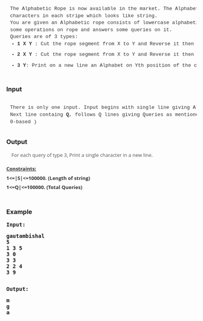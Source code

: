 <pre style="box-sizing: border-box; overflow: auto; font-family: Menlo, Monaco, Consolas, &quot;Courier New&quot;, monospace; font-size: 11px; padding: 10px; margin: 20px 0px; line-height: 1.42857; color: #333333; word-break: break-all; word-wrap: break-word; background-image: initial; background-position: 0px center; background-size: initial; background-repeat: initial; background-attachment: initial; background-origin: initial; background-clip: initial; border-image: initial; border-radius: 3px; border: 1px 1px 1px 5px solid #eeeeee #eeeeee #eeeeee #5bc0de;"><span style="box-sizing: border-box; font-size: small;">The Alphabetic Rope is now available in the market. The Alphabetic Rope consists of alphabetic<br style="box-sizing: border-box;"></span><span style="box-sizing: border-box; font-size: small;">characters in each stripe which looks like string.<br style="box-sizing: border-box;"></span><span style="box-sizing: border-box; font-size: small;">You are given an Alphabetic rope consists of lowercase alphabetic characters only,you have to perform<br style="box-sizing: border-box;"></span><span style="box-sizing: border-box; font-size: small;">some operations on rope and answers some queries on it.<br style="box-sizing: border-box;"></span><span style="box-sizing: border-box; font-size: small;">Queries are of 3 types:</span><ul style="box-sizing: border-box; margin-top: 0px; margin-bottom: 10px;"><li style="box-sizing: border-box;"><span style="box-sizing: border-box; font-size: small;"><span style="box-sizing: border-box; font-weight: 700;">1 X Y</span> : Cut the rope segment from X to Y and Reverse it then join at the front of the rope.</span></li></ul><ul style="box-sizing: border-box; margin-top: 0px; margin-bottom: 10px;"><li style="box-sizing: border-box;"><span style="box-sizing: border-box; font-size: small;"><span style="box-sizing: border-box; font-weight: 700;">2 X Y</span> : Cut the rope segment from X to Y and Reverse it then join at the back of the rope.</span></li></ul><ul style="box-sizing: border-box; margin-top: 0px; margin-bottom: 10px;"><li style="box-sizing: border-box;"><span style="box-sizing: border-box; font-size: small;"><span style="box-sizing: border-box; font-weight: 700;">3 Y</span>: Print on a new line an Alphabet on Yth position of the current rope.</span></li></ul></pre>
<h3>Input</h3>
<pre style="box-sizing: border-box; overflow: auto; font-family: Menlo, Monaco, Consolas, &quot;Courier New&quot;, monospace; font-size: 11px; padding: 10px; margin: 20px 0px; line-height: 1.42857; color: #333333; word-break: break-all; word-wrap: break-word; background-image: initial; background-position: 0px center; background-size: initial; background-repeat: initial; background-attachment: initial; background-origin: initial; background-clip: initial; border-image: initial; border-radius: 3px; border: 1px 1px 1px 5px solid #eeeeee #eeeeee #eeeeee #5bc0de;"><span style="box-sizing: border-box; font-size: small;">There is only one input. Input begins with single line giving Alphabetic Rope as a string -<span style="box-sizing: border-box; font-weight: 700;">S</span>.<br style="box-sizing: border-box;"></span><span style="box-sizing: border-box; font-size: small;">Next line containg <span style="box-sizing: border-box; font-weight: 700;">Q</span>, follows Q lines giving Queries as mentioned above. ( Index used are<br style="box-sizing: border-box;"></span><span style="box-sizing: border-box; font-size: small;">0-based )</span></pre>
<h3>Output</h3>
<p><span style="color: #555555; font-family: &quot;Open Sans&quot;, &quot;Helvetica Neue&quot;, Helvetica, Arial, sans-serif; font-size: small;">&nbsp; &nbsp; For each query of type 3,&nbsp;</span><span style="box-sizing: border-box; color: #555555; font-family: &quot;Open Sans&quot;, &quot;Helvetica Neue&quot;, Helvetica, Arial, sans-serif; font-size: small; white-space: pre;">Print a single character in a new line.</span></p>
<h3 style="box-sizing: border-box; font-family: &quot;Open Sans&quot;, &quot;Helvetica Neue&quot;, Helvetica, Arial, sans-serif; font-weight: 500; line-height: 1.1; color: #333333; margin-top: 20px; margin-bottom: 10px; font-size: 20px;">
<p style="box-sizing: border-box; margin: 0px 0px 10px; font-size: 10px;"><span style="box-sizing: border-box; font-weight: 700;"><span style="box-sizing: border-box; font-size: small;"><span style="box-sizing: border-box; text-decoration: underline;">Constraints:</span></span></span></p>
<p style="box-sizing: border-box; margin: 0px 0px 10px; font-size: 10px;"><span style="box-sizing: border-box; font-weight: 700;"><span style="box-sizing: border-box; font-size: small;">1&lt;=|S|&lt;=100000. (Length of string)</span></span></p>
<p style="box-sizing: border-box; margin: 0px 0px 10px; font-size: 10px;"><span style="box-sizing: border-box; font-weight: 700;"><span style="box-sizing: border-box; font-size: small;">1&lt;=Q|&lt;=100000. (Total Queries)</span></span></p>
<p style="box-sizing: border-box; margin: 0px 0px 10px; font-size: 10px;"><span style="box-sizing: border-box; font-weight: 700;"><span style="box-sizing: border-box; font-size: small;"><br></span></span></p>
</h3>
<h3>Example</h3>
<pre><strong>Input:</strong>
<p><strong>gautambishal<br></strong><strong>5<br></strong><strong>1 3 5<br></strong><strong>3 0<br></strong><strong>3 3<br></strong><strong>2 2 4<br></strong><strong>3 9</strong></p></pre>
<pre><strong>Output:</strong>
<p><strong>m<br></strong><strong>g<br></strong><strong>a</strong></p></pre>